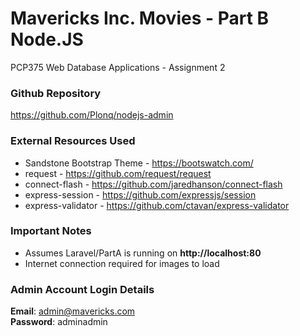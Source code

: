 # Mavericks Inc. Movies - Part B Node.JS #

PCP375 Web Database Applications - Assignment 2

### Github Repository ###

https://github.com/Plonq/nodejs-admin

### External Resources Used ###

* Sandstone Bootstrap Theme - https://bootswatch.com/
* request - https://github.com/request/request
* connect-flash - https://github.com/jaredhanson/connect-flash
* express-session - https://github.com/expressjs/session
* express-validator - https://github.com/ctavan/express-validator

### Important Notes ###

* Assumes Laravel/PartA is running on **http://localhost:80**
* Internet connection required for images to load

### Admin Account Login Details ###

**Email**: admin@mavericks.com  
**Password**: adminadmin